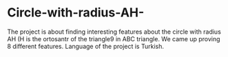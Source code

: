 # Circle-with-radius-AH-
The project is about finding interesting features about the circle with radius AH (H is the ortosantr of the triangle9  in ABC triangle. We came up proving 8 different features. Language of the project is Turkish.
